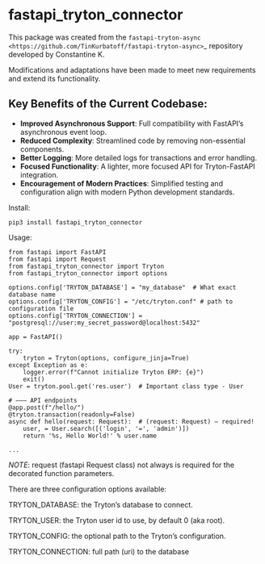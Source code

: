 # fastapi_tryton_connector

This package was created from the `fastapi-tryton-async <https://github.com/TinKurbatoff/fastapi-tryton-async>`_ repository developed by Constantine K.

Modifications and adaptations have been made to meet new requirements and extend its functionality.

## Key Benefits of the Current Codebase:

- **Improved Asynchronous Support**: Full compatibility with FastAPI’s asynchronous event loop.
- **Reduced Complexity**: Streamlined code by removing non-essential components.
- **Better Logging**: More detailed logs for transactions and error handling.
- **Focused Functionality**: A lighter, more focused API for Tryton-FastAPI integration.
- **Encouragement of Modern Practices**: Simplified testing and configuration align with modern Python development standards.


Install:
```
pip3 install fastapi_tryton_connector
```

Usage:
```
from fastapi import FastAPI
from fastapi import Request
from fastapi_tryton_connector import Tryton
from fastapi_tryton_connector import options

options.config['TRYTON_DATABASE'] = "my_database"  # What exact database name
options.config['TRYTON_CONFIG'] = "/etc/tryton.conf" # path to configuration file
options.config['TRYTON_CONNECTION'] = "postgresql://user:my_secret_password@localhost:5432"

app = FastAPI()

try:
    tryton = Tryton(options, configure_jinja=True)
except Exception as e:
    logger.error(f"Cannot initialize Tryton ERP: {e}")
    exit()
User = tryton.pool.get('res.user')  # Important class type - User

# ——— API endpoints
@app.post(f"/hello/")  
@tryton.transaction(readonly=False)
async def hello(request: Request):  # (request: Request) — required!
    user, = User.search([('login', '=', 'admin')])
    return '%s, Hello World!' % user.name

...

```
*NOTE*: request (fastapi Request class) not always is required for the decorated function parameters.

There are three configuration options available:

TRYTON_DATABASE: the Tryton’s database to connect.

TRYTON_USER: the Tryton user id to use, by default 0 (aka root).

TRYTON_CONFIG: the optional path to the Tryton’s configuration.

TRYTON_CONNECTION: full path (uri) to the database
